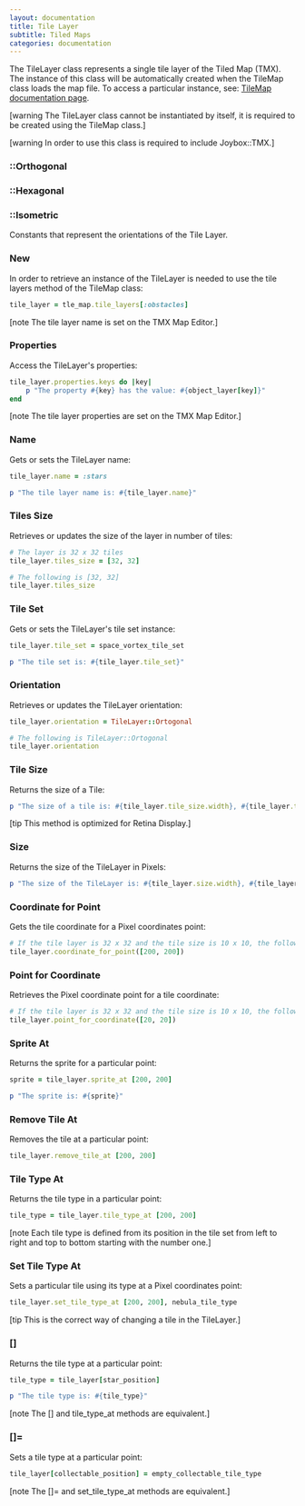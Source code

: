 ```yaml
---
layout: documentation
title: Tile Layer
subtitle: Tiled Maps
categories: documentation
---
```


The TileLayer class represents a single tile layer of the Tiled Map (TMX). The instance of this class will be automatically created when the TileMap class loads the map file. To access a particular instance, see: [TileMap documentation page](../tile-map).

[warning The TileLayer class cannot be instantiated by itself, it is required to be created using the TileMap class.]

[warning In order to use this class is required to include Joybox::TMX.]

### ::Orthogonal
### ::Hexagonal
### ::Isometric
Constants that represent the orientations of the Tile Layer.

### New
In order to retrieve an instance of the TileLayer is needed to use the tile layers method of the TileMap class:

```ruby
tile_layer = tle_map.tile_layers[:obstacles]
``` 

[note The tile layer name is set on the TMX Map Editor.]

### Properties
Access the TileLayer's properties:

```ruby
tile_layer.properties.keys do |key|
	p "The property #{key} has the value: #{object_layer[key]}"
end
```
[note The tile layer properties are set on the TMX Map Editor.]

### Name
Gets or sets the TileLayer name:

```ruby
tile_layer.name = :stars

p "The tile layer name is: #{tile_layer.name}"
```

### Tiles Size
Retrieves or updates the size of the layer in number of tiles:

```ruby
# The layer is 32 x 32 tiles
tile_layer.tiles_size = [32, 32]

# The following is [32, 32]
tile_layer.tiles_size
``` 

### Tile Set
Gets or sets the TileLayer's tile set instance:

```ruby
tile_layer.tile_set = space_vortex_tile_set

p "The tile set is: #{tile_layer.tile_set}"
```

### Orientation
Retrieves or updates the TileLayer orientation:

```ruby
tile_layer.orientation = TileLayer::Ortogonal

# The following is TileLayer::Ortogonal
tile_layer.orientation
```

### Tile Size
Returns the size of a Tile:

```ruby
p "The size of a tile is: #{tile_layer.tile_size.width}, #{tile_layer.tile_size.height}"
```

[tip This method is optimized for Retina Display.]

### Size
Returns the size of the TileLayer in Pixels:

```ruby
p "The size of the TileLayer is: #{tile_layer.size.width}, #{tile_layer.size.height}"
```

### Coordinate for Point
Gets the tile coordinate for a Pixel coordinates point:

```ruby
# If the tile layer is 32 x 32 and the tile size is 10 x 10, the following is 20 x 20
tile_layer.coordinate_for_point([200, 200])
```

### Point for Coordinate
Retrieves the Pixel coordinate point for a tile coordinate:

```ruby
# If the tile layer is 32 x 32 and the tile size is 10 x 10, the following is 200 x 200
tile_layer.point_for_coordinate([20, 20])
```

### Sprite At
Returns the sprite for a particular point:

```ruby
sprite = tile_layer.sprite_at [200, 200]

p "The sprite is: #{sprite}"
```

### Remove Tile At
Removes the tile at a particular point:

```ruby
tile_layer.remove_tile_at [200, 200]
``` 

### Tile Type At
Returns the tile type in a particular point:

```ruby
tile_type = tile_layer.tile_type_at [200, 200]
```

[note Each tile type is defined from its position in the tile set from left to right and top to bottom starting with the number one.]

### Set Tile Type At
Sets a particular tile using its type at a Pixel coordinates point:

```ruby
tile_layer.set_tile_type_at [200, 200], nebula_tile_type
```

[tip This is the correct way of changing a tile in the TileLayer.]

### []
Returns the tile type at a particular point:

```ruby
tile_type = tile_layer[star_position]

p "The tile type is: #{tile_type}"
```

[note The [] and tile_type_at methods are equivalent.]

### []=
Sets a tile type at a particular point:

```ruby
tile_layer[collectable_position] = empty_collectable_tile_type
```

[note The []= and set_tile_type_at methods are equivalent.]